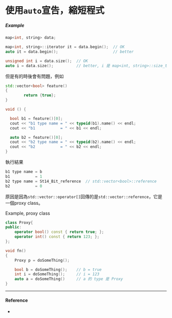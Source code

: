 # 使用`auto`宣告，縮短程式

##### Example

```cpp
map<int, string> data;

map<int, string>::iterator it = data.begin();  // OK
auto it = data.begin();                        // better

unsigned int i = data.size();  // OK
auto i = data.size();          // better, i 是 map<int, string>::size_type
```

但是有的時後會有問題，例如

```cpp
std::vector<bool> feature()
{
        return {true};
}

void () {

  bool b1 = feature()[0];
  cout << "b1 type name = " << typeid(b1).name() << endl;
  cout << "b1           = " << b1 << endl;

  auto b2 = feature()[0];
  cout << "b2 type name = " << typeid(b2).name() << endl;
  cout << "b2           = " << b2 << endl;  
}
```

執行結果

```cpp
b1 type name = b
b1           = 1
b2 type name = St14_Bit_reference  // std::vector<bool>::reference
b2           = 0
```

原因是因為`std::vector::operator[]`回傳的是`std::vector::reference`，它是一個proxy class。

Example, proxy class

```cpp
class Proxy{
public:
    operator bool() const { return true; };
    operator int() const { return 123; };
};

void fn()
{
    Proxy p = doSomeThing();

    bool b = doSomeThing();    // b = true
    int i = doSomeThing();     // i = 123
    auto a = doSomeThing()     // a 的 type 是 Proxy
}
```

---

#### Reference

* 


